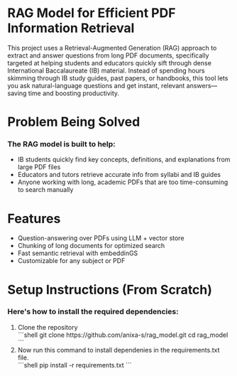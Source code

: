 <h1> RAG Model for Efficient PDF Information Retrieval </h1>
This project uses a Retrieval-Augmented Generation (RAG) approach to extract and answer questions from long PDF documents, specifically targeted at helping students and educators quickly sift through dense International Baccalaureate (IB) material. Instead of spending hours skimming through IB study guides, past papers, or handbooks, this tool lets you ask natural-language questions and get instant, relevant answers—saving time and boosting productivity.

<h1> Problem Being Solved </h1>
<h3> The RAG model is built to help: </h3>
<ul> 
 <li>IB students quickly find key concepts, definitions, and explanations from large PDF files </li>
 <li>Educators and tutors retrieve accurate info from syllabi and IB guides </li>
 <li>Anyone working with long, academic PDFs that are too time-consuming to search manually</li>
</ul>

<h1> Features </h1>
<ul> 
 <li>Question-answering over PDFs using LLM + vector store </li>
 <li>Chunking of long documents for optimized search </li>
 <li>Fast semantic retrieval with embeddinGS</li>
 <li> Customizable for any subject or PDF</li>
</ul>

<h1> Setup Instructions (From Scratch) </h1>
<h3> Here's how to install the required dependencies: </h3>
<ol>
  <li> Clone the repository </li>
      ```shell
      git clone https://github.com/anixa-s/rag_model.git
      cd rag_model
      ```
 
  <li> Now run this command to install dependenies in the requirements.txt file. </li> 
       ```shell
       pip install -r requirements.txt
       ```

</ol>
